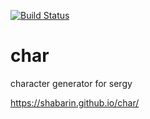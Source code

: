 [![Build Status](https://travis-ci.org/shabarin/char.svg?branch=master)](https://travis-ci.org/shabarin/char)

# char
character generator for sergy

https://shabarin.github.io/char/
